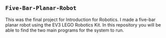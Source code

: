 ## ```Five-Bar-Planar-Robot```
This was the final project for Introduction for Robotics. I made a five-bar planar robot using the EV3 LEGO Robotics Kit. In this repository you will be able to find the two main programs for the system to run.
